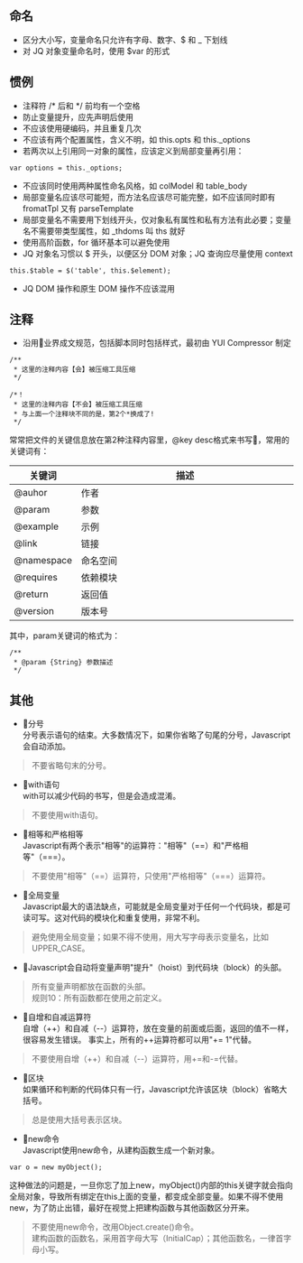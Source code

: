 ## 命名
- 区分大小写，变量命名只允许有字母、数字、$ 和 _ 下划线
- 对 JQ 对象变量命名时，使用 $var 的形式

## 惯例
- 注释符 \/* 后和 */ 前均有一个空格
- 防止变量提升，应先声明后使用
- 不应该使用硬编码，并且重复几次
- 不应该有两个配置属性，含义不明，如 this.opts 和 this._options
- 若两次以上引用同一对象的属性，应该定义到局部变量再引用：
```
var options = this._options;
```
- 不应该同时使用两种属性命名风格，如 colModel 和 table_body
- 局部变量名应该尽可能短，而方法名应该尽可能完整，如不应该同时即有 fromatTpl 又有 parseTemplate
- 局部变量名不需要用下划线开头，仅对象私有属性和私有方法有此必要；变量名不需要带类型属性，如 _thdoms 叫 ths 就好
- 使用高阶函数，for 循环基本可以避免使用
- JQ 对象名习惯以 $ 开头，以便区分 DOM 对象；JQ 查询应尽量使用 context
```
this.$table = $('table', this.$element);
```
- JQ DOM 操作和原生 DOM 操作不应该混用

## 注释
- 沿用业界成文规范，包括脚本同时包括样式，最初由 YUI Compressor 制定
```
/**
 * 这里的注释内容【会】被压缩工具压缩
 */

/*！
 * 这里的注释内容【不会】被压缩工具压缩
 * 与上面一个注释块不同的是，第2个*换成了!
 */
```

常常把文件的关键信息放在第2种注释内容里，@key desc格式来书写，常用的关键词有：

<table>
    <thead>
      <tr>
          <th width="15%">关键词</th><th width="85%">描述</th>
      </tr>
    </thead>
    <tbody>
      <tr>
          <td>@auhor</td><td>作者</td>
      </tr>
      <tr>
          <td>@param</td><td>参数</td>
      </tr>
      <tr>
          <td>@example</td><td>示例</td>
      </tr>
      <tr>
          <td>@link</td><td>链接</td>
      </tr>
      <tr>
          <td>@namespace</td><td>命名空间</td>
      </tr>
      <tr>
          <td>@requires</td><td>依赖模块</td>
      </tr>
      <tr>
          <td>@return</td><td>返回值</td>
      </tr>
      <tr>
          <td>@version</td><td>版本号</td>
      </tr>
    </tbody>
</table>

其中，param关键词的格式为：
```
/**
 * @param {String} 参数描述
 */
```

## 其他
- 分号  
分号表示语句的结束。大多数情况下，如果你省略了句尾的分号，Javascript会自动添加。
> 不要省略句末的分号。

- with语句  
with可以减少代码的书写，但是会造成混淆。
> 不要使用with语句。

- 相等和严格相等  
Javascript有两个表示"相等"的运算符："相等"（==）和"严格相等"（===）。
> 不要使用"相等"（==）运算符，只使用"严格相等"（===）运算符。

- 全局变量   
Javascript最大的语法缺点，可能就是全局变量对于任何一个代码块，都是可读可写。这对代码的模块化和重复使用，非常不利。
> 避免使用全局变量；如果不得不使用，用大写字母表示变量名，比如UPPER_CASE。

- Javascript会自动将变量声明"提升"（hoist）到代码块（block）的头部。  
> 所有变量声明都放在函数的头部。  
> 规则10：所有函数都在使用之前定义。

- 自增和自减运算符   
自增（++）和自减（--）运算符，放在变量的前面或后面，返回的值不一样，很容易发生错误。
事实上，所有的++运算符都可以用"+= 1"代替。
> 不要使用自增（++）和自减（--）运算符，用+=和-=代替。

- 区块  
如果循环和判断的代码体只有一行，Javascript允许该区块（block）省略大括号。
> 总是使用大括号表示区块。

- new命令   
Javascript使用new命令，从建构函数生成一个新对象。
```
var o = new myObject();
```
这种做法的问题是，一旦你忘了加上new，myObject()内部的this关键字就会指向全局对象，导致所有绑定在this上面的变量，都变成全部变量。如果不得不使用new，为了防止出错，最好在视觉上把建构函数与其他函数区分开来。
> 不要使用new命令，改用Object.create()命令。  
> 建构函数的函数名，采用首字母大写（InitialCap）；其他函数名，一律首字母小写。
